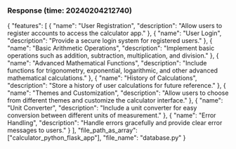 ### Response (time: 20240204212740)

{
    "features": [
        {
            "name": "User Registration",
            "description": "Allow users to register accounts to access the calculator app."
        },
        {
            "name": "User Login",
            "description": "Provide a secure login system for registered users."
        },
        {
            "name": "Basic Arithmetic Operations",
            "description": "Implement basic operations such as addition, subtraction, multiplication, and division."
        },
        {
            "name": "Advanced Mathematical Functions",
            "description": "Include functions for trigonometry, exponential, logarithmic, and other advanced mathematical calculations."
        },
        {
            "name": "History of Calculations",
            "description": "Store a history of user calculations for future reference."
        },
        {
            "name": "Themes and Customization",
            "description": "Allow users to choose from different themes and customize the calculator interface."
        },
        {
            "name": "Unit Converter",
            "description": "Include a unit converter for easy conversion between different units of measurement."
        },
        {
            "name": "Error Handling",
            "description": "Handle errors gracefully and provide clear error messages to users."
        }
    ],
    "file_path_as_array": ["calculator_python_flask_app"],
    "file_name": "database.py"
}
